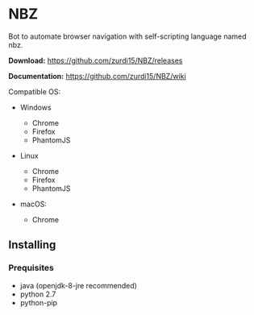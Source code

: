 <h1>NBZ</h1>

Bot to automate browser navigation with self-scripting language named nbz.

<b>Download:</b> https://github.com/zurdi15/NBZ/releases

<b>Documentation:</b> https://github.com/zurdi15/NBZ/wiki

Compatible OS:

  - Windows
    - Chrome
    - Firefox
    - PhantomJS
    
  - Linux
    - Chrome
    - Firefox
    - PhantomJS
    
  - macOS:
    - Chrome
  
<h2>Installing</h2>

 <h3>Prequisites</h3>

  - java (openjdk-8-jre recommended)
  - python 2.7
  - python-pip

